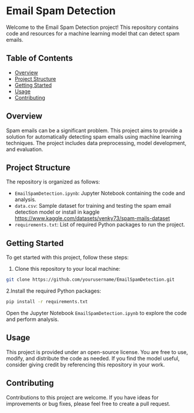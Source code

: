 # Email Spam Detection

Welcome to the Email Spam Detection project! This repository contains code and resources for a machine learning model that can detect spam emails.

## Table of Contents
- [Overview](#overview)
- [Project Structure](#project-structure)
- [Getting Started](#getting-started)
- [Usage](#usage)
- [Contributing](#contributing)


## Overview

Spam emails can be a significant problem. This project aims to provide a solution for automatically detecting spam emails using machine learning techniques. The project includes data preprocessing, model development, and evaluation.

## Project Structure

The repository is organized as follows:

- `EmailSpamDetection.ipynb`: Jupyter Notebook containing the code and analysis.
- `data.csv`: Sample dataset for training and testing the spam email detection model or install in kaggle https://www.kaggle.com/datasets/venky73/spam-mails-dataset
- `requirements.txt`: List of required Python packages to run the project.

## Getting Started

To get started with this project, follow these steps:

1. Clone this repository to your local machine:

```bash
git clone https://github.com/yourusername/EmailSpamDetection.git
```

2.Install the required Python packages:

```bash
pip install -r requirements.txt
```
Open the Jupyter Notebook `EmailSpamDetection.ipynb` to explore the code and perform analysis.

## Usage

This project is provided under an open-source license. You are free to use, modify, and distribute the code as needed. If you find the model useful, consider giving credit by referencing this repository in your work.

## Contributing

Contributions to this project are welcome. If you have ideas for improvements or bug fixes, please feel free to create a pull request.
